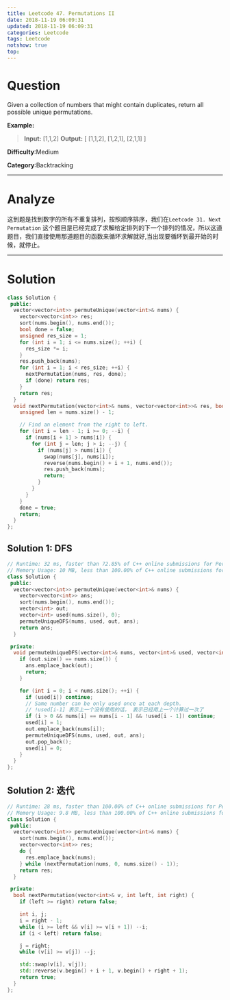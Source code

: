 ```yaml
---
title: Leetcode 47. Permutations II
date: 2018-11-19 06:09:31
updated: 2018-11-19 06:09:31
categories: Leetcode
tags: Leetcode
notshow: true
top:
---
```


# Question

Given a collection of numbers that might contain duplicates, return all possible unique permutations.

**Example:**

> **Input:** [1,1,2]
> **Output:**
> [
>  [1,1,2],
>  [1,2,1],
>  [2,1,1]
> ]

**Difficulty**:Medium

**Category**:Backtracking  

<!-- more -->

------------

# Analyze

这到题是找到数字的所有不重复排列，按照顺序排序，我们在`Leetcode 31. Next Permutation` 这个题目是已经完成了求解给定排列的下一个排列的情况，所以这道题目，我们直接使用那道题目的函数来循环求解就好,当出现要循环到最开始的时候，就停止。

------------

# Solution

```cpp
class Solution {
 public:
  vector<vector<int>> permuteUnique(vector<int>& nums) {
    vector<vector<int>> res;
    sort(nums.begin(), nums.end());
    bool done = false;
    unsigned res_size = 1;
    for (int i = 1; i <= nums.size(); ++i) {
      res_size *= i;
    }
    res.push_back(nums);
    for (int i = 1; i < res_size; ++i) {
      nextPermutation(nums, res, done);
      if (done) return res;
    }
    return res;
  }
  void nextPermutation(vector<int>& nums, vector<vector<int>>& res, bool& done) {
    unsigned len = nums.size() - 1;

    // Find an element from the right to left.
    for (int i = len - 1; i >= 0; --i) {
      if (nums[i + 1] > nums[i]) {
        for (int j = len; j > i; --j) {
          if (nums[j] > nums[i]) {
            swap(nums[j], nums[i]);
            reverse(nums.begin() + i + 1, nums.end());
            res.push_back(nums);
            return;
          }
        }
      }
    }
    done = true;
    return;
  }
};
```

## Solution 1: DFS

```cpp
// Runtime: 32 ms, faster than 72.85% of C++ online submissions for Permutations II.
// Memory Usage: 10 MB, less than 100.00% of C++ online submissions for Permutations II.
class Solution {
 public:
  vector<vector<int>> permuteUnique(vector<int>& nums) {
    vector<vector<int>> ans;
    sort(nums.begin(), nums.end());
    vector<int> out;
    vector<int> used(nums.size(), 0);
    permuteUniqueDFS(nums, used, out, ans);
    return ans;
  }

 private:
  void permuteUniqueDFS(vector<int>& nums, vector<int>& used, vector<int>& out, vector<vector<int>>& ans) {
    if (out.size() == nums.size()) {
      ans.emplace_back(out);
      return;
    }

    for (int i = 0; i < nums.size(); ++i) {
      if (used[i]) continue;
      // Same number can be only used once at each depth.
      // !used[i-1] 表示上一个没有使用的话， 表示已经用上一个计算过一次了
      if (i > 0 && nums[i] == nums[i - 1] && !used[i - 1]) continue;
      used[i] = 1;
      out.emplace_back(nums[i]);
      permuteUniqueDFS(nums, used, out, ans);
      out.pop_back();
      used[i] = 0;
    }
  }
};
```

## Solution 2: 迭代

```cpp
// Runtime: 28 ms, faster than 100.00% of C++ online submissions for Permutations II.
// Memory Usage: 9.8 MB, less than 100.00% of C++ online submissions for Permutations II.
class Solution {
 public:
  vector<vector<int>> permuteUnique(vector<int>& nums) {
    sort(nums.begin(), nums.end());
    vector<vector<int>> res;
    do {
      res.emplace_back(nums);
    } while (nextPermutation(nums, 0, nums.size() - 1));
    return res;
  }

 private:
  bool nextPermutation(vector<int>& v, int left, int right) {
    if (left >= right) return false;

    int i, j;
    i = right - 1;
    while (i >= left && v[i] >= v[i + 1]) --i;
    if (i < left) return false;

    j = right;
    while (v[i] >= v[j]) --j;

    std::swap(v[i], v[j]);
    std::reverse(v.begin() + i + 1, v.begin() + right + 1);
    return true;
  }
};
```